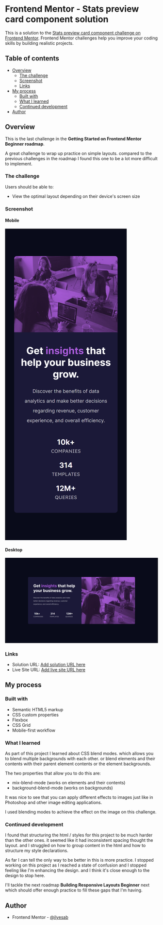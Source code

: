 # Frontend Mentor - Stats preview card component solution

This is a solution to the [Stats preview card component challenge on Frontend Mentor](https://www.frontendmentor.io/challenges/stats-preview-card-component-8JqbgoU62). Frontend Mentor challenges help you improve your coding skills by building realistic projects. 

## Table of contents

- [Overview](#overview)
  - [The challenge](#the-challenge)
  - [Screenshot](#screenshot)
  - [Links](#links)
- [My process](#my-process)
  - [Built with](#built-with)
  - [What I learned](#what-i-learned)
  - [Continued development](#continued-development)
- [Author](#author)

## Overview

This is the last challenge in the **Getting Started on Frontend Mentor Beginner roadmap**.

A great challenge to wrap up practice on simple layouts. compared to the previous challenges in the roadmap I found this one to be a lot more difficult to implement.

### The challenge

Users should be able to:

- View the optimal layout depending on their device's screen size

### Screenshot

#### Mobile

![Mobile Screenshot](./screenshot_mobile.png)

#### Desktop

![Desktop Screenshot](./screenshot_desktop.png)

### Links

- Solution URL: [Add solution URL here](https://your-solution-url.com)
- Live Site URL: [Add live site URL here](https://your-live-site-url.com)

## My process

### Built with

- Semantic HTML5 markup
- CSS custom properties
- Flexbox
- CSS Grid
- Mobile-first workflow

### What I learned

As part of this project I learned about CSS blend modes. which allows you to blend multiple backgrounds with each other. or blend elements and their contents with their parent element contents or the element backgrounds.

The two properties that allow you to do this are:
- mix-blend-mode (works on elements and their contents)
- background-blend-mode (works on backgrounds)

It was nice to see that you can apply different effects to images just like in Photoshop and other image editing applications.

I used blending modes to achieve the effect on the image on this challenge.

### Continued development

I found that structuring the html / styles for this project to be much harder than the other ones. it seemed like it had inconsistent spacing thought the layout. and I struggled on how to group content in the html and how to structure my style declarations.

As far I can tell the only way to be better in this is more practice. I stopped working on this project as I reached a state of confusion and I stopped feeling like I'm enhancing the design. and I think it's close enough to the design to stop here.

I'll tackle the next roadmap **Building Responsive Layouts Beginner** next which should offer enough practice to fill these gaps that I'm having.

## Author

- Frontend Mentor - [@ilyesab](https://www.frontendmentor.io/profile/ilyesab)
